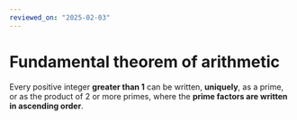 ```yaml
---
reviewed_on: "2025-02-03"
---
```


# Fundamental theorem of arithmetic

Every positive integer **greater than $1$** can be written, **uniquely**, as a prime, or as the product of $2$ or more primes, where the **prime factors are written in ascending order**.
